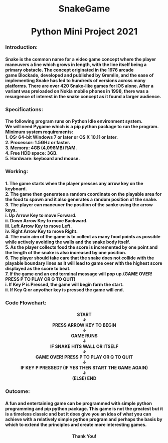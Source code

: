 <h1 align="center">SnakeGame</h1>
<h1 align="center">Python Mini Project 2021</h1>

<h3 align="left">Introduction:</h3>
<h4 align="left">Snake is the common name for a video game concept where the player maneuvers a line which grows in length, with the line itself being a primary obstacle. 
The concept originated in the 1976 arcade game Blockade, developed and published by Gremlin, and the ease of implementing Snake has led to hundreds of versions across many platforms.
There are over 420 Snake-like games for iOS alone.
After a variant was preloaded on Nokia mobile phones in 1998, there was a resurgence of interest in the snake concept as it found a larger audience.</h4>

<h3 align="left">Specifications:</h3>
<h4 align="left">The following program runs on Python Idle environment system.<br>
We will need Pygame which is a pip python package to run the program.<br>
Minimum system requirements:<br>
1. OS: 64-bit Windows 7 or later or OS X 10.11 or later.<br>
2. Processor: 1.5GHz or faster.<br>
3. Memory: 4GB (4,096MB) RAM.<br>
4. Free HDD space: 3GB.<br>
5. Hardware: keyboard and  mouse.<br></h4>

<h3 align="left">Working:</h3>
<h4 align="left">
1. The game starts when the player presses any arrow key on the keyboard.<br>
2. The game then generates a random coordinate on the playable area for the food to spawn and it also generates a random position of the snake.<br>
3. The player can maneuver the position of the sanke using the arrow keys.<br>
i. Up Arrow Key to move Forward.<br>
ii. Down Arrow Key to move Backward.<br>
iii. Left Arrow Key to move Left.<br>
iv. Right Arrow Key to move Right.<br>
4. The main aim of the game is to collect as many food points as possible while actively avoiding the walls and the snake body itself.<br>
5. As the player collects food the score is incremented by one point and the length of the snake is also increased by one position.<br>
6. The player should take care that the snake does not collide with the playable boundary lines as it will lead to game over with the highest score displayed as the score to beat. <br>
7. If the game end an end terminal message will pop up.(GAME OVER! PRESS P TO PLAY OR Q TO QUIT)<br>
i. If Key P is Pressed, the game will begin form the start.<br>
ii. If Key Q or anyother key is pressed the game will end.<br></h4>

<h3 align="left">Code Flowchart:</h3>
<h4 align="center">START<br>
↓<br>
PRESS ARROW KEY TO BEGIN<br>
↓<br>
GAME RUNS<br>
↓<br>
IF SNAKE HITS WALL OR ITSELF<br>
↓<br>
GAME OVER! PRESS P TO PLAY OR Q TO QUIT<br>
↓<br>
IF KEY P PRESSED? (IF YES THEN START THE GAME AGAIN)<br>
↓<br>
(ELSE) END<br>
</h4>

<h3 align="left">Outcome:</h3>
<h4 align="left">
A fun and entertaining game can be programmed with simple python programming and pip python package. This game is not the greatest but it is a timeless classic and but it does give you an idea of what you can achieve with a relatively simple python program and perhaps the basis by which to extend the principles and create more interesting games.</h4>

<h4 align="center">Thank You!</h4>
